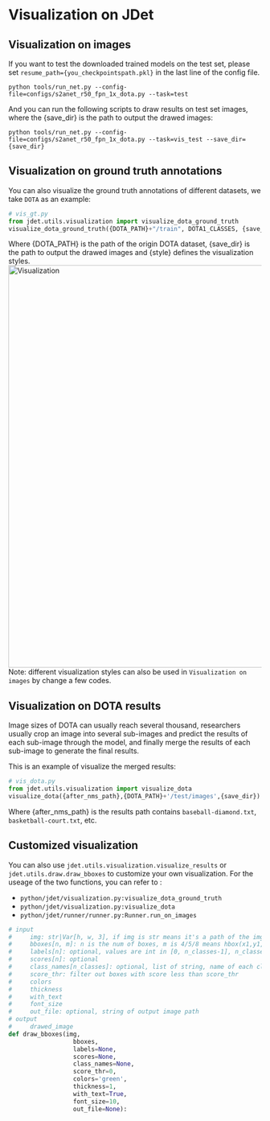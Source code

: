 # Visualization on JDet
## Visualization on images
If you want to test the downloaded trained models on the test set, please set ```resume_path={you_checkpointspath.pkl}``` in the last line of the config file.
```shell
python tools/run_net.py --config-file=configs/s2anet_r50_fpn_1x_dota.py --task=test
```
And you can run the following scripts to draw results on test set images, where the {save_dir} is the path to output the drawed images:
```shell
python tools/run_net.py --config-file=configs/s2anet_r50_fpn_1x_dota.py --task=vis_test --save_dir={save_dir}
```

## Visualization on ground truth annotations
You can also visualize the ground truth annotations of different datasets, we take `DOTA` as an example:
```python
# vis_gt.py
from jdet.utils.visualization import visualize_dota_ground_truth
visualize_dota_ground_truth({DOTA_PATH}+"/train", DOTA1_CLASSES, {save_dir}, style={style})
```
Where {DOTA_PATH} is the path of the origin DOTA dataset, {save_dir} is the path to output the drawed images and {style} defines the visualization styles.
<img src="https://github.com/Jittor/JDet/blob/visualization/docs/images/vis2.jpg?raw=true" alt="Visualization" width="800"/>
Note: different visualization styles can also be used in `Visualization on images` by change a few codes.

## Visualization on DOTA results
Image sizes of DOTA can usually reach several thousand, researchers usually crop an image into several sub-images and predict the results of each sub-image through the model, and finally merge the results of each sub-image to generate the final results.

This is an example of visualize the merged results:
```python
# vis_dota.py
from jdet.utils.visualization import visualize_dota
visualize_dota({after_nms_path},{DOTA_PATH}+'/test/images',{save_dir})
```
Where {after_nms_path} is the results path contains `baseball-diamond.txt`, `basketball-court.txt`, etc.

## Customized visualization
You can also use `jdet.utils.visualization.visualize_results` or `jdet.utils.draw.draw_bboxes` to customize your own visualization. For the useage of the two functions, you can refer to :
- `python/jdet/visualization.py:visualize_dota_ground_truth`
- `python/jdet/visualization.py:visualize_dota`
- `python/jdet/runner/runner.py:Runner.run_on_images`
```python
# input
#     img: str|Var[h, w, 3], if img is str means it's a path of the img, or it's a np.ndarray img
#     bboxes[n, m]: n is the num of boxes, m is 4/5/8 means hbox(x1,y1,x2,y2)/rbox(cx,cy,w,h,a)/poly(x1,y1,x2,y2,x3,y3,x4,y4)
#     labels[n]: optional, values are int in [0, n_classes-1], n_classes is the num of classes
#     scores[n]: optional
#     class_names[n_classes]: optional, list of string, name of each class
#     score_thr: filter out boxes with score less than score_thr
#     colors
#     thickness
#     with_text
#     font_size
#     out_file: optional, string of output image path
# output
#     drawed_image
def draw_bboxes(img,
                  bboxes,
                  labels=None,
                  scores=None,
                  class_names=None,
                  score_thr=0,
                  colors='green',
                  thickness=1,
                  with_text=True,
                  font_size=10,
                  out_file=None):
```
